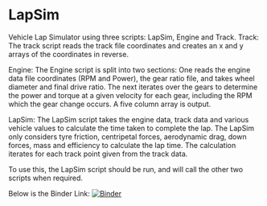 # LapSim
Vehicle Lap Simulator using three scripts: LapSim, Engine and Track. 
Track:
The track script reads the track file coordinates and creates an x and y arrays of the coordinates in reverse.

Engine:
The Engine script is split into two sections: 
One reads the engine data file coordinates (RPM and Power), the gear ratio file, and takes wheel diameter and final drive ratio.
The next iterates over the gears to determine the power and torque at a given velocity for each gear, including the RPM which the gear
change occurs. A five column array is output. 

LapSim:
The LapSim script takes the engine data, track data and various vehicle values to calculate the time taken to complete the lap.
The LapSim only considers tyre friction, centripetal forces, aerodynamic drag, down forces, mass and efficiency to calculate the lap time.
The calculation iterates for each track point given from the track data. 

To use this, the LapSim script should be run, and will call the other two scripts when required.

Below is the Binder Link:
[![Binder](https://mybinder.org/badge_logo.svg)](https://mybinder.org/v2/gh/Milesc62/LapSim/master)
